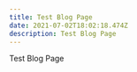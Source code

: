 ```yaml
---
title: Test Blog Page
date: 2021-07-02T18:02:18.474Z
description: Test Blog Page
---
```

Test Blog Page